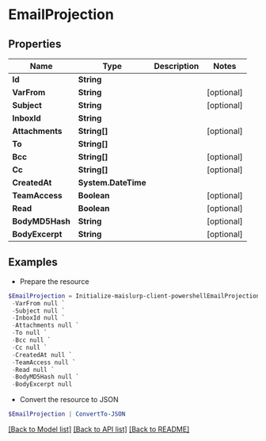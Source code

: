 # EmailProjection
## Properties

Name | Type | Description | Notes
------------ | ------------- | ------------- | -------------
**Id** | **String** |  | 
**VarFrom** | **String** |  | [optional] 
**Subject** | **String** |  | [optional] 
**InboxId** | **String** |  | 
**Attachments** | **String[]** |  | [optional] 
**To** | **String[]** |  | 
**Bcc** | **String[]** |  | [optional] 
**Cc** | **String[]** |  | [optional] 
**CreatedAt** | **System.DateTime** |  | 
**TeamAccess** | **Boolean** |  | [optional] 
**Read** | **Boolean** |  | [optional] 
**BodyMD5Hash** | **String** |  | [optional] 
**BodyExcerpt** | **String** |  | [optional] 

## Examples

- Prepare the resource
```powershell
$EmailProjection = Initialize-maislurp-client-powershellEmailProjection  -Id null `
 -VarFrom null `
 -Subject null `
 -InboxId null `
 -Attachments null `
 -To null `
 -Bcc null `
 -Cc null `
 -CreatedAt null `
 -TeamAccess null `
 -Read null `
 -BodyMD5Hash null `
 -BodyExcerpt null
```

- Convert the resource to JSON
```powershell
$EmailProjection | ConvertTo-JSON
```

[[Back to Model list]](../README#documentation-for-models) [[Back to API list]](../README#documentation-for-api-endpoints) [[Back to README]](../README)

